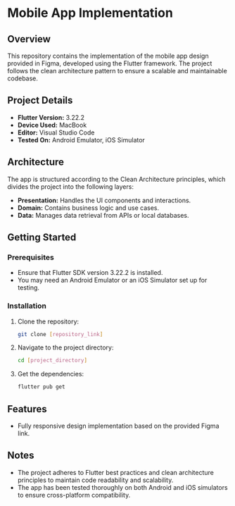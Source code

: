 # Mobile App Implementation

## Overview
This repository contains the implementation of the mobile app design provided in Figma, developed using the Flutter framework. The project follows the clean architecture pattern to ensure a scalable and maintainable codebase.

## Project Details

- **Flutter Version:** 3.22.2
- **Device Used:** MacBook
- **Editor:** Visual Studio Code
- **Tested On:** Android Emulator, iOS Simulator

## Architecture
The app is structured according to the Clean Architecture principles, which divides the project into the following layers:

- **Presentation:** Handles the UI components and interactions.
- **Domain:** Contains business logic and use cases.
- **Data:** Manages data retrieval from APIs or local databases.

## Getting Started

### Prerequisites
- Ensure that Flutter SDK version 3.22.2 is installed.
- You may need an Android Emulator or an iOS Simulator set up for testing.

### Installation
1. Clone the repository:
   ```bash
   git clone [repository_link]
2. Navigate to the project directory:
   ```bash
   cd [project_directory]
3. Get the dependencies:
   ```bash
   flutter pub get
## Features
- Fully responsive design implementation based on the provided Figma link.
## Notes
- The project adheres to Flutter best practices and clean architecture principles to maintain code readability and scalability.
- The app has been tested thoroughly on both Android and iOS simulators to ensure cross-platform compatibility.
